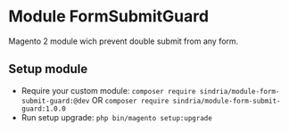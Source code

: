 # Module FormSubmitGuard

Magento 2 module wich prevent double submit from any form.

## Setup module

- Require your custom module: `composer require sindria/module-form-submit-guard:@dev` OR `composer require sindria/module-form-submit-guard:1.0.0`
- Run setup upgrade: `php bin/magento setup:upgrade`
